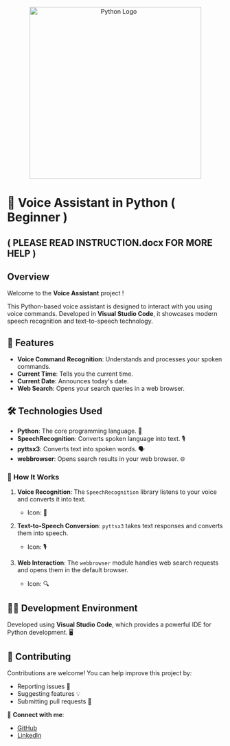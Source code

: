 <p align="center">
  <img src="https://s3.dualstack.us-east-2.amazonaws.com/pythondotorg-assets/media/community/logos/python-logo-only.png" alt="Python Logo" width="400"/>
</p>

# 🎤 Voice Assistant in Python ( Beginner )

## ( PLEASE READ INSTRUCTION.docx FOR MORE HELP )

## Overview

Welcome to the **Voice Assistant** project ! 

This Python-based voice assistant is designed to interact with you using voice commands. Developed in **Visual Studio Code**, it showcases modern speech recognition and text-to-speech technology.

## 🌟 Features
- **Voice Command Recognition**: Understands and processes your spoken commands.
- **Current Time**: Tells you the current time.
- **Current Date**: Announces today's date.
- **Web Search**: Opens your search queries in a web browser.

## 🛠️ Technologies Used
- **Python**: The core programming language. 🐍
- **SpeechRecognition**: Converts spoken language into text. 🎙️
- **pyttsx3**: Converts text into spoken words. 🗣️
- **webbrowser**: Opens search results in your web browser. 🌐

### 📄 How It Works

1. **Voice Recognition**: The `SpeechRecognition` library listens to your voice and converts it into text.
   - Icon: 🧠
   
2. **Text-to-Speech Conversion**: `pyttsx3` takes text responses and converts them into speech.
   - Icon: 🎙️

3. **Web Interaction**: The `webbrowser` module handles web search requests and opens them in the default browser.
   - Icon: 🔍

## 🧑‍💻 Development Environment

Developed using **Visual Studio Code**, which provides a powerful IDE for Python development. 🖥️

## 🤝 Contributing

Contributions are welcome! You can help improve this project by:
- Reporting issues 🐞
- Suggesting features 💡
- Submitting pull requests 🔄

🔗 **Connect with me**:
- [GitHub](https://github.com/shadowking06)
- [LinkedIn](https://www.linkedin.com/in/ujjwal-pandey-324769166/)
